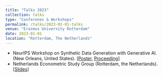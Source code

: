 ```yaml
---
title: "Talks 2023"
collection: talks
type: "Conferenes & Workshops"
permalink: /talks/2023-01-01-talks
venue: "Erasmus University Rotterdam"
date: 2023-01-01
location: "Rotterdam, The Netherlands"
---
```


* NeurIPS Workshop on Synthetic Data Generation with Generative AI. (New Orleans, United States). [[Poster](/files/poster_presentation_diffusion.pdf), [Proceeding](https://openreview.net/forum?id=Rk5WoEETTU)]
* Netherlands Econometric Study Group (Rotterdam, the Netherlands). [[Slides](/files/NESG_2023.pdf)]
